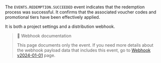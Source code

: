 The `EVENTS.REDEMPTION.SUCCEEDED` event indicates that the redemption process was successful. It confirms that the associated voucher codes and promotional tiers have been effectively applied.

It is both a project settings and a distribution webhook.

> 📘 Webhook documentation
>
> This page documents only the event. If you need more details about the webhook payload data that includes this event, go to [Webhook v2024-01-01](ref:introduction-to-webhooks "Introduction to webhooks v2024-01-01") page.